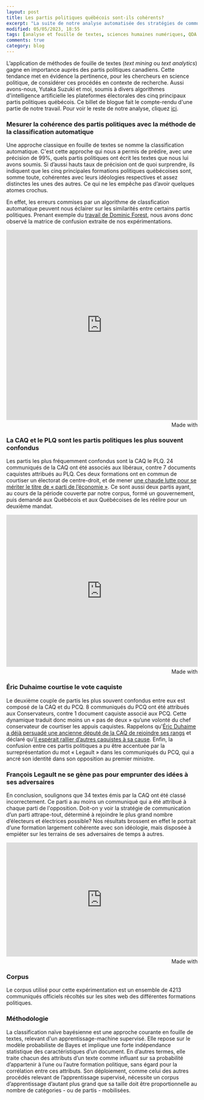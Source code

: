 ```yaml
---
layout: post
title: Les partis politiques québécois sont-ils cohérents?
excerpt: "La suite de notre analyse automatisée des stratégies de communication des partis politiques québécois."
modified: 05/05/2023, 18:55
tags: [analyse et fouille de textes, sciences humaines numériques, QDA Miner]
comments: true
category: blog
---
```


L’application de méthodes de fouille de textes (_text mining_ ou _text analytics_) gagne en importance auprès des partis politiques canadiens. Cette tendance met en évidence la pertinence, pour les chercheurs en science politique, de considérer ces procédés en contexte de recherche. Aussi avons-nous, Yutaka Suzuki et moi, soumis à divers algorithmes d'intelligence artificielle les plateformes électorales des cinq principaux partis politiques québécois. Ce billet de blogue fait le compte-rendu d'une partie de notre travail. Pour voir le reste de notre analyse, cliquez [ici](https://juste-un-roy.github.io/blog/Iramuteq-poltext1/).

### Mesurer la cohérence des partis politiques avec la méthode de la classification automatique ###

Une approche classique en fouille de textes se nomme la classification automatique. C'est cette approche qui nous a permis de prédire, avec une précision de 99%, quels partis politiques ont écrit les textes que nous lui avons soumis. Si d’aussi hauts taux de précision ont de quoi surprendre, ils indiquent que les cinq principales formations politiques québécoises sont, somme toute, cohérentes avec leurs idéologies respectives et assez distinctes les unes des autres. Ce qui ne les empêche pas d’avoir quelques atomes crochus.

En effet, les erreurs commises par un algorithme de classfication automatique peuvent nous éclairer sur les similarités entre certains partis politiques. Prenant exemple du [travail de Dominic Forest](http://dominicforest.me/fed2015/2015/10/15/des-machines-et-des-mots-les-partis-sont-ils-coherents/), nous avons donc observé la matrice de confusion extraite de nos expérimentations.

<iframe src='https://flo.uri.sh/visualisation/14270493/embed' title='Interactive or visual content' class='flourish-embed-iframe' frameborder='0' scrolling='no' style='width:100%;height:500px;' sandbox='allow-same-origin allow-forms allow-scripts allow-downloads allow-popups allow-popups-to-escape-sandbox allow-top-navigation-by-user-activation'></iframe><div style='width:100%!;margin-top:4px!important;text-align:right!important;'><a class='flourish-credit' href='https://public.flourish.studio/visualisation/14270493/?utm_source=embed&utm_campaign=visualisation/14270493' target='_top' style='text-decoration:none!important'><img alt='Made with Flourish' src='https://public.flourish.studio/resources/made_with_flourish.svg' style='width:105px!important;height:16px!important;border:none!important;margin:0!important;'> </a></div>

### La CAQ et le PLQ sont les partis politiques les plus souvent confondus ###

Les partis les plus fréquemment confondus sont la CAQ le PLQ. 24 communiqués de la CAQ ont été associés aux libéraux, contre 7 documents caquistes attribués au PLQ. Ces deux formations ont en commun de courtiser un électorat de centre-droit, et de mener [une chaude lutte pour se mériter le titre de « parti de l’économie »](https://lactualite.com/politique/quel-est-le-parti-de-leconomie/). Ce sont aussi deux partis ayant, au cours de la période couverte par notre corpus, formé un gouvernement, puis demandé aux Québécois et aux Québécoises de les réélire pour un deuxième mandat.

<iframe src='https://flo.uri.sh/visualisation/14272062/embed' title='Interactive or visual content' class='flourish-embed-iframe' frameborder='0' scrolling='no' style='width:100%;height:400px;' sandbox='allow-same-origin allow-forms allow-scripts allow-downloads allow-popups allow-popups-to-escape-sandbox allow-top-navigation-by-user-activation'></iframe><div style='width:100%!;margin-top:4px!important;text-align:right!important;'><a class='flourish-credit' href='https://public.flourish.studio/visualisation/14272062/?utm_source=embed&utm_campaign=visualisation/14272062' target='_top' style='text-decoration:none!important'><img alt='Made with Flourish' src='https://public.flourish.studio/resources/made_with_flourish.svg' style='width:105px!important;height:16px!important;border:none!important;margin:0!important;'> </a></div>


### Éric Duhaime courtise le vote caquiste ###

Le deuxième couple de partis les plus souvent confondus entre eux est composé de la CAQ et du PCQ. 8 communiqués du PCQ ont été attribués aux Conservateurs, contre 1 document caquiste associé aux PCQ. Cette dynamique traduit donc moins un « pas de deux » qu’une volonté du chef conservateur de courtiser les appuis caquistes. Rappelons qu'[Éric Duhaime a déjà persuadé une ancienne député de la CAQ de rejoindre ses rangs](https://www.tvanouvelles.ca/2021/06/18/claire-samson-rejoint-le-pcq-deric-duhaime) et déclaré qu’[il espérait rallier d’autres caquistes à sa cause](https://www.lapresse.ca/elections-quebecoises/2022-10-04/duhaime-reve-de-trouver-une-autre-claire-samson-a-la-caq.php). Enfin, la confusion entre ces partis politiques a pu être accentuée par la surreprésentation du mot « Legault » dans les communiqués du PCQ, qui a ancré son identité dans son opposition au premier ministre.

### François Legault ne se gène pas pour emprunter des idées à ses adversaires ###

En conclusion, soulignons que 34 textes émis par la CAQ ont été classé incorrectement. Ce parti a au moins un communiqué qui a été attribué à chaque parti de l'opposition. Doit-on y voir la stratégie de communication d’un parti attrape-tout, déterminé à rejoindre le plus grand nombre d’électeurs et électrices possible? Nos résultats brossent en effet le portrait d’une formation largement cohérente avec son idéologie, mais disposée à empiéter sur les terrains de ses adversaires de temps à autres.

<iframe src='https://flo.uri.sh/visualisation/14271873/embed' title='Interactive or visual content' class='flourish-embed-iframe' frameborder='0' scrolling='no' style='width:100%;height:300px;' sandbox='allow-same-origin allow-forms allow-scripts allow-downloads allow-popups allow-popups-to-escape-sandbox allow-top-navigation-by-user-activation'></iframe><div style='width:100%!;margin-top:4px!important;text-align:right!important;'><a class='flourish-credit' href='https://public.flourish.studio/visualisation/14271873/?utm_source=embed&utm_campaign=visualisation/14271873' target='_top' style='text-decoration:none!important'><img alt='Made with Flourish' src='https://public.flourish.studio/resources/made_with_flourish.svg' style='width:105px!important;height:16px!important;border:none!important;margin:0!important;'> </a></div>

### Corpus ###

Le corpus utilisé pour cette expérimentation est un ensemble de 4213 communiqués officiels récoltés sur les sites web des différentes formations politiques.

### Méthodologie ###

La classification naïve bayésienne est une approche courante en fouille de textes, relevant d'un apprentissage-machine supervisé. Elle repose sur le modèle probabiliste de Bayes et implique une forte indépendance statistique des caractéristiques d’un document. En d’autres termes, elle traite chacun des attributs d’un texte comme influant sur sa probabilité d’appartenir à l’une ou l’autre formation politique, sans égard pour la corrélation entre ces attributs. Son déploiement, comme celui des autres procédés relevant de l’apprentissage supervisé, nécessite un corpus d’apprentissage d’autant plus grand que sa taille doit être proportionnelle au nombre de catégories - ou de partis - mobilisées.
